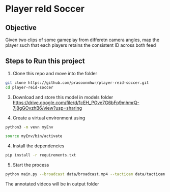 # Player reId Soccer

## Objective

Given two clips of some gameplay from differetn camera angles, map the player such that each players retains the consistent ID across both feed

## Steps to Run this project

1. Clone this repo and move into the folder
```bash
git clone https://github.com/prasoonmhwr/player-reid-soccer.git
cd player-reid-soccer
```

3. Download and store this model in models folder https://drive.google.com/file/d/1cEH_PGve7G6bFp9mhmrQ-7j8gGOvzhB6/view?usp=sharing

4. Create a virtual environment using 

```bash
python3 -m vevn myEnv
```
```bash
source myEnv/bin/activate
```

4. Install the dependencies

```bash 
pip install -r requirements.txt
```

5. Start the process
```bash
python main.py --broadcast data/broadcast.mp4 --tacticam data/tacticam.mp4 --model models/best.pt
```

The annotated videos will be in output folder
